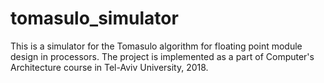 # tomasulo_simulator
This is a simulator for the Tomasulo algorithm for floating point module design in processors. The project is implemented as a part of Computer's Architecture course in Tel-Aviv University, 2018.
